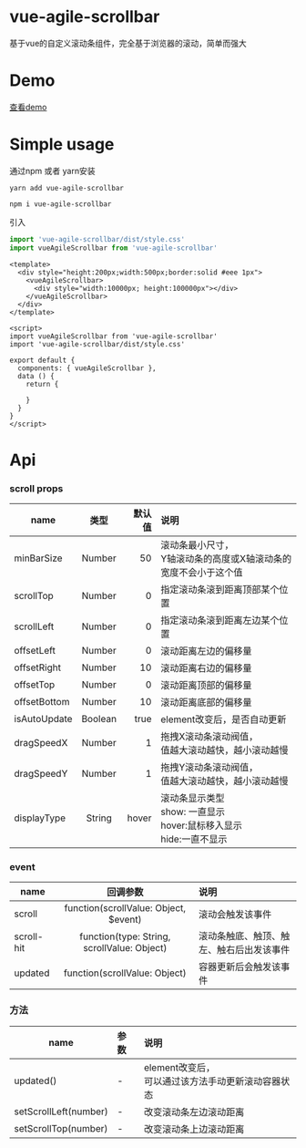 # vue-agile-scrollbar

基于vue的自定义滚动条组件，完全基于浏览器的滚动，简单而强大

# Demo
[查看demo](https://huangriya.github.io/vue-agile-scrollbar/dist/index.html)

# Simple usage

通过npm 或者 yarn安装

``` 
yarn add vue-agile-scrollbar

npm i vue-agile-scrollbar
```

引入

``` js
import 'vue-agile-scrollbar/dist/style.css'
import vueAgileScrollbar from 'vue-agile-scrollbar'
```

``` vue
<template>
  <div style="height:200px;width:500px;border:solid #eee 1px">
    <vueAgileScrollbar>
      <div style="width:10000px; height:100000px"></div>
    </vueAgileScrollbar>
  </div>
</template>

<script>
import vueAgileScrollbar from 'vue-agile-scrollbar'
import 'vue-agile-scrollbar/dist/style.css'

export default {
  components: { vueAgileScrollbar },
  data () {
    return {
      
    }
  }
}
</script>
```

# Api

### scroll props
name|类型|默认值|说明
--|:--:|--:|:--
minBarSize| Number | 50 | 滚动条最小尺寸，<br>Y轴滚动条的高度或X轴滚动条的宽度不会小于这个值
scrollTop| Number | 0 | 指定滚动条滚到距离顶部某个位置
scrollLeft| Number | 0 | 指定滚动条滚到距离左边某个位置
offsetLeft| Number | 0 | 滚动距离左边的偏移量
offsetRight| Number | 10 | 滚动距离右边的偏移量
offsetTop| Number | 0 | 滚动距离顶部的偏移量
offsetBottom| Number | 10 | 滚动距离底部的偏移量
isAutoUpdate| Boolean | true | element改变后，是否自动更新
dragSpeedX | Number | 1 | 拖拽X滚动条滚动阀值，<br>值越大滚动越快，越小滚动越慢
dragSpeedY | Number | 1 | 拖拽Y滚动条滚动阀值，<br>值越大滚动越快，越小滚动越慢
displayType | String | hover | 滚动条显示类型<br> show: 一直显示 <br>hover:鼠标移入显示 <br>hide:一直不显示


### event
name|回调参数|说明
--|:--:|:--
scroll | function(scrollValue: Object, $event) | 滚动会触发该事件
scroll-hit | function(type: String, scrollValue: Object) | 滚动条触底、触顶、触左、触右后出发该事件
updated | function(scrollValue: Object) | 容器更新后会触发该事件


### 方法
name|参数|说明
--|:--|:--
updated() | - | element改变后，<br>可以通过该方法手动更新滚动容器状态
setScrollLeft(number) | - | 改变滚动条左边滚动距离
setScrollTop(number) | - | 改变滚动条上边滚动距离